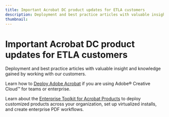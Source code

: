 ```yaml
---
title: Important Acrobat DC product updates for ETLA customers
description: Deployment and best practice articles with valuable insight and knowledge gained by working with our customers
thumbnail: 
---
```


# Important Acrobat DC product updates for ETLA customers


Deployment and best practice articles with valuable insight and knowledge gained by working with our customers.

Learn how to [Deploy Adobe Acrobat](https://helpx.adobe.com/enterprise/using/deploying-acrobat.html) if you are using Adobe® Creative Cloud™ for teams or enterprise.

Learn about the [Enterprise Toolkit for Acrobat Products](https://www.adobe.com/devnet-docs/acrobatetk/index.html) to deploy customized products across your organization, set up virtualized installs, and create enterprise PDF workflows.